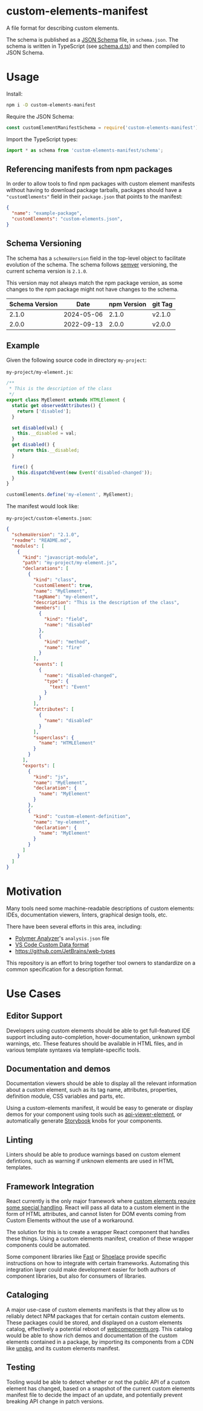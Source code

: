# custom-elements-manifest
A file format for describing custom elements.

The schema is published as a [JSON Schema](https://json-schema.org/) file, in `schema.json`. The schema is written in TypeScript (see [schema.d.ts](https://github.com/webcomponents/custom-elements-manifest/blob/master/schema.d.ts)) and then compiled to JSON Schema.

# Usage

Install:

```sh
npm i -D custom-elements-manifest
```

Require the JSON Schema:

```ts
const customElementManifestSchema = require('custom-elements-manifest');
```

Import the TypeScript types:

```ts
import * as schema from 'custom-elements-manifest/schema';
```

## Referencing manifests from npm packages

In order to allow tools to find npm packages with custom element manifests without having to download package tarballs, packages should have a `"customElements"` field in their `package.json` that points to the manifest:

```json
{
  "name": "example-package",
  "customElements": "custom-elements.json",
}
```

## Schema Versioning

The schema has a `schemaVersion` field in the top-level object to facilitate
evolution of the schema. The schema follows [semver](https://semver.org/) versioning, the current schema version is `2.1.0`.

This version may not always match the npm package version, as some changes to the npm package might not have changes to the schema.

| Schema Version | Date       | npm Version | git Tag |
| -------------- | ---------- | ----------- | ------- |
| 2.1.0          | 2024-05-06 | 2.1.0       | v2.1.0  |
| 2.0.0          | 2022-09-13 | 2.0.0       | v2.0.0  |

## Example

Given the following source code in directory `my-project`:

`my-project/my-element.js`:
```js
/**
 * This is the description of the class
 */
export class MyElement extends HTMLElement {
  static get observedAttributes() {
    return ['disabled'];
  }

  set disabled(val) {
    this.__disabled = val;
  }
  get disabled() {
    return this.__disabled;
  }

  fire() {
    this.dispatchEvent(new Event('disabled-changed'));
  }
}

customElements.define('my-element', MyElement);
```

The manifest would look like:

`my-project/custom-elements.json`:
```json
{
  "schemaVersion": "2.1.0",
  "readme": "README.md",
  "modules": [
    {
      "kind": "javascript-module",
      "path": "my-project/my-element.js",
      "declarations": [
        {
          "kind": "class",
          "customElement": true,
          "name": "MyElement",
          "tagName": "my-element",
          "description": "This is the description of the class",
          "members": [
            {
              "kind": "field",
              "name": "disabled"
            },
            {
              "kind": "method",
              "name": "fire"
            }
          ],
          "events": [
            {
              "name": "disabled-changed",
              "type": {
                "text": "Event"
              }
            }
          ],
          "attributes": [
            {
              "name": "disabled"
            }
          ],
          "superclass": {
            "name": "HTMLElement"
          }
        }
      ],
      "exports": [
        {
          "kind": "js",
          "name": "MyElement",
          "declaration": {
            "name": "MyElement"
          }
        },
        {
          "kind": "custom-element-definition",
          "name": "my-element",
          "declaration": {
            "name": "MyElement"
          }
        }
      ]
    }
  ]
}
```

# Motivation

Many tools need some machine-readable descriptions of custom elements: IDEs, documentation viewers, linters, graphical design tools, etc.

There have been several efforts in this area, including:
- [Polymer Analyzer](https://github.com/Polymer/tools/tree/master/packages/analyzer)'s `analysis.json` file
- [VS Code Custom Data format](https://github.com/microsoft/vscode-custom-data/tree/master/samples/webcomponents)
- https://github.com/JetBrains/web-types

This repository is an effort to bring together tool owners to standardize on a common specification for a description format.

# Use Cases

## Editor Support

Developers using custom elements should be able to get full-featured IDE support including auto-completion, hover-documentation, unknown symbol warnings, etc. These features should be available in HTML files, and in various template syntaxes via template-specific tools.

## Documentation and demos

Documentation viewers should be able to display all the relevant information about a custom element, such as its tag name, attributes, properties, definition module, CSS variables and parts, etc.

Using a custom-elements manifest, it would be easy to generate or display demos for your component using tools such as [api-viewer-element](https://github.com/web-padawan/api-viewer-element), or automatically generate [Storybook](https://storybook.js.org/) knobs for your components.

## Linting

Linters should be able to produce warnings based on custom element defintions, such as warning if unknown elements are used in HTML templates.

## Framework Integration

React currently is the only major framework where [custom elements require some special handling](https://custom-elements-everywhere.com/). React will pass all data to a custom element in the form of HTML attributes, and cannot listen for DOM events coming from Custom Elements without the use of a workaround.

The solution for this is to create a wrapper React component that handles these things. Using a custom elements manifest, creation of these wrapper components could be automated.

Some component libraries like [Fast](https://www.fast.design/docs/integrations/react) or [Shoelace](https://shoelace.style/getting-started/usage?id=react) provide specific instructions on how to integrate with certain frameworks. Automating this integration layer could make development easier for both authors of component libraries, but also for consumers of libraries.

## Cataloging

A major use-case of custom elements manifests is that they allow us to reliably detect NPM packages that for certain contain custom elements. These packages could be stored, and displayed on a custom elements catalog, effectively a potential reboot of [webcomponents.org](https://www.webcomponents.org/). This catalog would be able to show rich demos and documentation of the custom elements contained in a package, by importing its components from a CDN like [unpkg](https://unpkg.com/), and its custom elements manifest.

## Testing

Tooling would be able to detect whether or not the public API of a custom element has changed, based on a snapshot of the current custom elements manifest file to decide the impact of an update, and potentially prevent breaking API change in patch versions.
